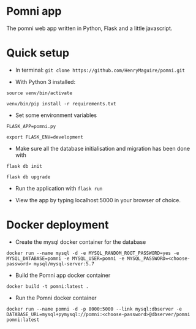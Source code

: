 # Pomni app
The pomni web app written in Python, Flask and a little javascript.

# Quick setup
- In terminal:
`git clone https://github.com/HenryMaguire/pomni.git`

- With Python 3 installed:

`source venv/bin/activate`

`venv/bin/pip install -r requirements.txt`

- Set some environment variables

`FLASK_APP=pomni.py`

`export FLASK_ENV=development`

- Make sure all the database initialisation and migration has been done with

`flask db init`

`flask db upgrade`

- Run the application with `flask run`

- View the app by typing localhost:5000 in your browser of choice.

# Docker deployment

- Create the mysql docker container for the database

`docker run --name mysql -d -e MYSQL_RANDOM_ROOT_PASSWORD=yes -e MYSQL_DATABASE=pomni -e MYSQL_USER=pomni -e MYSQL_PASSWORD=<choose-password> mysql/mysql-server:5.7`
- Build the Pomni app docker container

`docker build -t pomni:latest .`

- Run the Pomni docker container


`docker run --name pomni -d -p 8000:5000 --link mysql:dbserver -e DATABASE_URL=mysql+pymysql://pomni:<choose-password>@dbserver/pomni pomni:latest`
